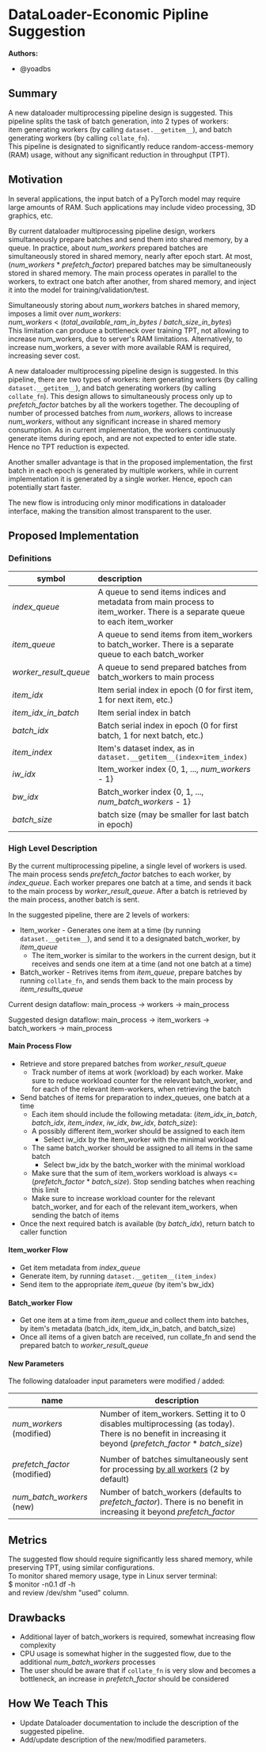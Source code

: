# DataLoader-Economic Pipline Suggestion

**Authors:**
* @yoadbs
                                           
## **Summary**
A new dataloader multiprocessing pipeline design is suggested. This pipeline splits the task of batch generation, into 2 types of workers:\
item generating workers (by calling `dataset.__getitem__`), and batch generating workers (by calling `collate_fn`).  
This pipeline is designated to significantly reduce random-access-memory (RAM) usage, without any significant reduction in throughput (TPT).

## **Motivation**
In several applications, the input batch of a PyTorch model may require large amounts of RAM. Such applications may include video processing, 3D graphics, etc. 

By current dataloader multiprocessing pipeline design, workers simultaneously prepare batches and send them into shared memory, by a queue.
In practice, about _num_workers_ prepared batches are simultaneously stored in shared memory, nearly after epoch start. 
At most, (_num_workers_ * _prefetch_factor_) prepared batches may be simultaneously stored in shared memory.
The main process operates in parallel to the workers, to extract one batch after another, from shared memory, and inject it into the model for training/validation/test. 

Simultaneously storing about _num_workers_ batches in shared memory, imposes a limit over _num_workers_:\
_num_workers_ < (_total_available_ram_in_bytes_ / _batch_size_in_bytes_) \
This limitation can produce a bottleneck over training TPT, not allowing to increase num_workers, due to server's RAM limitations.
Alternatively, to increase num_workers, a sever with more available RAM is required, increasing sever cost.

A new dataloader multiprocessing pipeline design is suggested. In this pipeline, there are two types of workers:
item generating workers (by calling `dataset.__getitem__`), and batch generating workers (by calling `collate_fn`). 
This design allows to simultaneously process only up to _prefetch_factor_ batches by all the workers together.
The decoupling of number of processed batches from _num_workers_, allows to increase _num_workers_, without any significant increase in shared memory consumption.
As in current implementation, the workers continuously generate items during epoch, and are not expected to enter idle state. Hence no TPT reduction is expected. 

Another smaller advantage is that in the proposed implementation, the first batch in each epoch is generated by multiple workers, while in current implementation it is generated by a single worker.
Hence, epoch can potentially start faster. 

The new flow is introducing only minor modifications in dataloader interface, making the transition almost transparent to the user.

## **Proposed Implementation**

### **Definitions**

| symbol                | description                                                                                                                |
|-----------------------|:---------------------------------------------------------------------------------------------------------------------------|
| _index_queue_         | A queue to send items indices and metadata from main process to item_worker. There is a separate queue to each item_worker |
| _item_queue_          | A queue to send items from item_workers to batch_worker. There is a separate queue to each batch_worker                    |
| _worker_result_queue_ | A queue to send prepared batches from batch_workers to main process                                                        |
| _item_idx_            | Item serial index in epoch (0 for first item, 1 for next item, etc.)                                                       |
| _item_idx_in_batch_   | Item serial index in batch                                                                                                 |
| _batch_idx_           | Batch serial index in epoch (0 for first batch, 1 for next batch, etc.)                                                    |
| _item_index_          | Item's dataset index, as in `dataset.__getitem__(index=item_index)`                                                        |
| _iw_idx_              | Item_worker index {0, 1, ..., _num_workers_ - 1}                                                                           |
| _bw_idx_              | Batch_worker index {0, 1, ..., _num_batch_workers_ - 1}                                                                    |
| _batch_size_          | batch size (may be smaller for last batch in epoch)                                                                        |

### **High Level Description**

By the current multiprocessing pipeline, a single level of workers is used. 
The main process sends _prefetch_factor_ batches to each worker, by _index_queue_.
Each worker prepares one batch at a time, and sends it back to the main process by _worker_result_queue_.
After a batch is retrieved by the main process, another batch is sent.

In the suggested pipeline, there are 2 levels of workers: 
* Item_worker - Generates one item at a time (by running `dataset.__getitem__`), and send it to a designated batch_worker, by _item_queue_ 
  * The item_worker is similar to the workers in the current design, but it receives and sends one item at a time (and not one batch at a time) 
* Batch_worker - Retrives items from _item_queue_, prepare batches by running `collate_fn`, and sends them back to the main process by _item_results_queue_

Current design dataflow: main_process -> workers -> main_process

Suggested design dataflow: main_process -> item_workers -> batch_workers -> main_process

#### **Main Process Flow**
* Retrieve and store prepared batches from _worker_result_queue_
  * Track number of items at work (workload) by each worker. Make sure to reduce workload counter for the relevant batch_worker, and for each of the relevant item-workers, when retrieving the batch 
* Send batches of items for preparation to index_queues, one batch at a time
  * Each item should include the following metadata: (_item_idx_in_batch_, _batch_idx_, _item_index_, _iw_idx_, _bw_idx_, _batch_size_):
  * A possibly different item_worker should be assigned to each item
    * Select iw_idx by the item_worker with the minimal workload
  * The same batch_worker should be assigned to all items in the same batch
    * Select bw_idx by the batch_worker with the minimal workload
  * Make sure that the sum of item_workers workload is always <= (_prefetch_factor_ * _batch_size_). Stop sending batches when reaching this limit 
  * Make sure to increase workload counter for the relevant batch_worker, and for each of the relevant item_workers, when sending the batch of items  
* Once the next required batch is available (by _batch_idx_), return batch to caller function

#### **Item_worker Flow**
* Get item metadata from _index_queue_
* Generate item, by running `dataset.__getitem__(item_index)`
* Send item to the appropriate _item_queue_ (by item's bw_idx)

#### **Batch_worker Flow**
* Get one item at a time from _item_queue_ and collect them into batches, by item's metadata (batch_idx, item_idx_in_batch, and batch_size)
* Once all items of a given batch are received, run collate_fn and send the prepared batch to _worker_result_queue_

#### **New Parameters**
The following dataloader input parameters were modified / added:

| name                         | description                                                                                                                                                 |
|------------------------------|-------------------------------------------------------------------------------------------------------------------------------------------------------------|
| _num_workers_ (modified)     | Number of item_workers. Setting it to 0 disables multiprocessing (as today). There is no benefit in increasing it beyond (_prefetch_factor_ * _batch_size_) |
|                              |                                                                                                                                                             |
| _prefetch_factor_ (modified) | Number of batches simultaneously sent for processing <u>by all workers</u> (2 by default)                                                                   |
| _num_batch_workers_ (new)  | Number of batch_workers (defaults to _prefetch_factor_). There is no benefit in increasing it beyond _prefetch_factor_                                      |   

## **Metrics**
The suggested flow should require significantly less shared memory, while preserving TPT, using similar configurations. \
To monitor shared memory usage, type in Linux server terminal: \
$ monitor -n0.1 df -h \
and review /dev/shm "used" column.

## **Drawbacks**
* Additional layer of batch_workers is required, somewhat increasing flow complexity
* CPU usage is somewhat higher in the suggested flow, due to the additional _num_batch_workers_ processes 
* The user should be aware that if `collate_fn` is very slow and becomes a bottleneck, an increase in _prefetch_factor_ should be considered 
  

## **How We Teach This**
* Update Dataloader documentation to include the description of the suggested pipeline. 
* Add/update description of the new/modified parameters.






